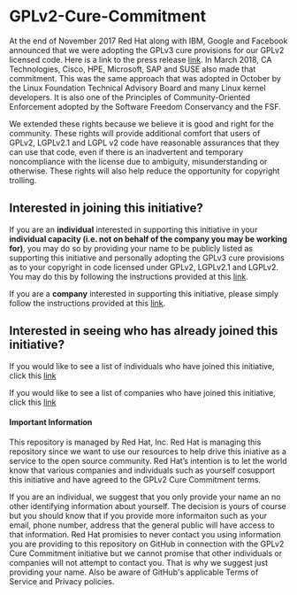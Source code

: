 # GPLv2-Cure-Commitment

At the end of November 2017 Red Hat along with IBM, Google and Facebook announced that we were adopting the GPLv3 cure provisions for our GPLv2 licensed code. Here is a link to the press release [link](https://www.redhat.com/en/about/press-releases/technology-industry-leaders-join-forces-increase-predictability-open-source-licensing). In March 2018, CA Technologies, Cisco, HPE, Microsoft, SAP and SUSE also made that commitment. This was the same approach that was adopted in October by the Linux Foundation Technical Advisory Board and many Linux kernel developers. It is also one of the Principles of Community-Oriented Enforcement adopted by the Software Freedom Conservancy and the FSF.

We extended these rights because we believe it is good and right for the community. These rights will provide additional comfort that users of GPLv2, LGPLv2.1 and LGPL v2 code have reasonable assurances that they can use that code, even if there is an inadvertent and temporary noncompliance with the license due to ambiguity, misunderstanding or otherwise. These rights will also help reduce the opportunity for copyright trolling.

## Interested in joining this initiative?

If you are an **individual** interested in supporting this initiative in your **individual capacity (i.e. not on behalf of the company you may be working for)**, you may do so by providing your name to be publicly listed as supporting this initiative and personally adopting the GPLv3 cure provisions as to your copyright in code licensed under GPLv2, LGPLv2.1 and LGPLv2.  You may do this by following the instructions provided at this [link](https://github.com/commoncure/GPLv2-Cure-Commitment/blob/a16cd167cf3c2578c86c1381d6781e883ed26620/Individual/README-INDIVIDUAL.md).

If you are a **company** interested in supporting this initiative, please simply follow the instructions provided at this [link](https://github.com/commoncure/GPLv2-Cure-Commitment/blob/73315d70aad0515a020caceeee8106a09785fa23/Company/README-COMPANY.md).

## Interested in seeing who has already joined this initiative?

If you would like to see a list of individuals who have joined this initiative, click this [link](https://github.com/commoncure/GPLv2-Cure-Commitment/blob/02a3ff7696cce39033791081b6704d1a16a49fee/Individual/README-INDIVIDUAL.md)

If you would like to see a list of companies who have joined this initiative, click this [link](https://github.com/commoncure/GPLv2-Cure-Commitment/blob/14b8082ed46e2f62509f2b9ca36f10c012b70a05/Company/Company-List.md)

#### Important Information

This repository is managed by Red Hat, Inc. Red Hat is managing this repository since we want to use our resources to help drive this iniative as a service to the open source community. Red Hat’s intention is to let the world know that various companies and individuals such as yourself cosupport this initiative and have agreed to the GPLv2 Cure Commitment terms.  

If you are an individual, we suggest that you only provide your name an no other identifying information about yourself. The decision is yours of course but you should know that if you provide more informaiton such as your email, phone number, address that the general public will have access to that information. Red Hat promisies to never contact you using information you are providing to this repository on GitHub in connection with the GPLv2 Cure Commitment initiative but we cannot promise that other individuals or companies will not attempt to contact you.  That is why we suggest just providing your name. Also be aware of GitHub's applicable Terms of Service and Privacy policies. 
